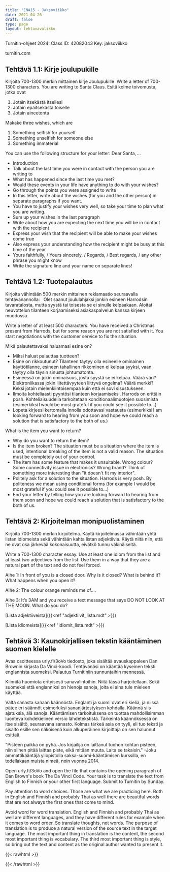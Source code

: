 ```yaml
---
title: "ENA15 - Jaksoviikko"
date: 2021-04-26
draft: false
type: page
layout: tehtavavalikko
---
```


Turnitin-ohjeet 2024:
Class ID: 42082043
Key: jaksoviikko

turnitin.com

## Tehtävä 1.1: Kirje joulupukille

Kirjoita 700-1300 merkin mittainen kirje Joulupukille 
Write a letter of 700-1300 characters. You are writing to Santa Claus.
Esitä kolme toivomusta, jotka ovat 
1. Jotain itsekästä itsellesi 
2. Jotain epäitsekästä toiselle 
3. Jotain aineetonta 

Makake three wishes, which are
1. Something selfish for yourself
2. Something unselfish for someone else
3. Something immaterial

You can use the following structure for your letter:
Dear Santa, … 
* Introduction 
* Talk about the last time you were in contact with the person you are writing to 
* What has happened since the last time you met? 
* Would these events in your life have anything to do with your wishes? 
* Go through the points you were assigned to write 
* In this letter, write about the wishes (for you and the other person) in separate paragraphs if you want. 
* You have to justify your wishes very well, so take your time to plan what you are writing. 
* Sum up your wishes in the last paragraph 
* Write about how you are expecting the next time you will be in contact with the recipient 
* Express your wish that the recipient will be able to make your wishes come true 
* Also express your understanding how the recipient might be busy at this time of the year 
* Yours faithfully, / Yours sincerely, / Regards, / Best regards, / any other phrase you might know 
* Write the signature line and your name on separate lines! 

## Tehtävä 1.2: Tuotepalautus

Kirjoita vähintään 500 merkin mittainen reklamaatio seuraavalla tehtävänannolla:  
Olet saanut joululahjaksi jonkin esineen Harrodsin tavaratalosta, mutta syystä tai toisesta se ei sinulle kelpaakaan. Aloitat neuvottelun tilanteen korjaamiseksi asiakaspalvelun kanssa kirjeen muodossa. 

Write a letter of at least 500 characters. You have received a Christmas present from Harrods, but for some reason you are not satisfied with it. You start negotiations with the customer service to fix the situation.

Mikä palautettavaksi haluamasi esine on? 
* Miksi haluat palauttaa tuotteen? 
* Esine on rikkoutunut? Tilanteen täytyy olla esineelle ominainen käyttötilanne, esineen tahallinen rikkominen ei kelpaa syyksi, vaan täytyy olla täysin sinusta johtumatonta. 
* Esineessä on jokin ominaisuus, josta syystä se ei kelpaa. Väärä väri? Elektroniikassa jokin liitettävyyteen liittyvä ongelma? Väärä merkki? Keksi jotain mielenkiintoisempaa kuin että ei sovi sisustukseen. 
* Ilmoita kohteliaasti pyyntösi tilanteen korjaamiseksi. Harrods on erittäin posh. Kohteliaisuudella tarkoitetaan konditionaalimuotojen suosimista (esimerkiksi I would be most grateful if you could see it possible to...) 
* Lopeta kirjeesi kertomalla innolla odottavasi vastausta (esimerkiksi I am looking forward to hearing from you soon and hope we could reach a solution that is satisfactory to the both of us.)

What is the item you want to return?
* Why do you want to return the item?
* Is the item broken? The situation must be a situation where the item is used, intentional breaking of the item is not a valid reason. The situation must be completely out of your control.
* The item has some feature that makes it unsuitable. Wrong colour? Some connectivity issue in electronics? Wrong brand? Think of something more interesting than "it doesn't fit my interior".
* Politely ask for a solution to the situation. Harrods is very posh. By politeness we mean using conditional forms (for example I would be most grateful if you could see it possible to...)
* End your letter by telling how you are looking forward to hearing from them soon and hope we could reach a solution that is satisfactory to the both of us.


## Tehtävä 2: Kirjoitelman monipuolistaminen

Kirjoita 700-1300 merkin kirjoitelma. Käytä kirjoitelmassa vähintään yhtä listan idiomeista sekä vähintään kahta listan adjektiivia. Käytä niitä niin, että ne ovat osa järkevää kokonaisuutta, eivätkö tunnu väkinäiseltä.

Write a 700-1300 character essay. Use at least one idiom from the list and at least two adjectives from the list. Use them in a way that they are a natural part of the text and do not feel forced.

Aihe 1: In front of you is a closed door. Why is it closed? What is behind it? What happens when you open it?

Aihe 2: The colour orange reminds me of….

Aihe 3: It’s 3AM and you receive a text message that says DO NOT LOOK AT THE MOON. What do you do?

[Lista adjektiiveista]({{<ref "adjektiivit_lista.mdt" >}})

[Lista idiomeista]({{<ref "idiomit_lista.mdt" >}})

## Tehtävä 3: Kaunokirjallisen tekstin kääntäminen suomen kielelle

Avaa osoitteessa urly.fi/3oVo tiedosto, joka sisältää avauskappaleen Dan Brownin kirjasta Da Vinci-koodi. Tehtävänäsi on kääntää kyseinen teksti englannista suomeksi. Palautus Turnitiniin sunnuntaihin mennessä.

Kiinnitä huomiota erityisesti sanavalintoihin. Niitä tässä harjoitellaan. Sekä suomeksi että englanniksi on hienoja sanoja, joita ei aina tule mieleen käyttää.

Vältä sanasta sanaan käännöstä. Englanti ja suomi ovat eri kieliä, ja niissä pätee eri säännöt esimerkiksi sananjärjestyksen kohdalla. Käännä siis ajatuksia, älä sanoja. Kääntämisen tarkoituksena on tuottaa mahdollisimman luonteva kohdekielinen versio lähdetekstistä. Tärkeintä käännöksessä on itse sisältö, seuraavana sanasto. Kolmas tärkeä asia on tyyli, eli tuo teksti ja sisältö esille sen näköisenä kuin alkuperäinen kirjoittaja on sen halunnut esittää.

"Pisteen paikka on pyhä. Jos kirjailija on laittanut tuohon kohtan pisteen, niin siihen pitää laittaa piste, eikä mitään muuta. Laita se takaisin." -Joku ammattikääntäjä yliopistolla saksa-suomi-kääntämisen kurssilla, en todellakaan muista nimeä, noin vuonna 2014.

Open urly.fi/3oVo and open the file that contains the opening paragraph of Dan Brown's book The Da Vinci Code. Your task is to translate the text from English to Finnish or your other first language. Submit to Turnitin by Sunday.

Pay attention to word choices. Those are what we are practicing here. Both in English and Finnish and probably Thai as well there are beautiful words that are not always the first ones that come to mind.

Avoid word for word translation. English and Finnish and probably Thai as well are different languages, and they have different rules for example when it comes to word order. So translate thoughts, not words. The purpose of translation is to produce a natural version of the source text in the target language. The most important thing in translation is the content, the second most important thing is vocabulary. The third most important thing is style, so bring out the text and content as the original author wanted to present it.

{{< rawhtml >}}
<style>
#hello{
    background: url(/img/kansikuvat/kurssivalikot/ena15.jpg)
}

#hello h {
    font-size: 2.5em!important;
}
</style>
{{< /rawhtml >}}
